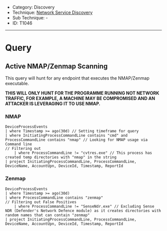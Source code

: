 - Category: Discovery
- Technique: [Network Service Discovery](https://attack.mitre.org/techniques/T1046/)
- Sub Technique: -
- ID: T1046
---
# Query

## Active NMAP/Zenmap Scanning

This query will hunt for any endpoint that executes the NMAP/Zenmap executable.

**THIS WILL ONLY HUNT FOR THE PROGRAMME RUNNING NOT NETWORK TRAFFIC, FOR EXAMPLE, A MACHINE MAY BE COMPROMISED AND AN ATTACKER IS LEVERAGING IT TO USE NMAP.**

### NMAP
```KQL
DeviceProcessEvents
| where Timestamp >= ago(30d) // Setting timeframe for query
| where InitiatingProcessCommandLine contains "cmd" and ProcessCommandLine contains "nmap" // Looking for NMAP usage via Command line
// Filtering out
    | where ProcessCommandLine != "cvtres.exe" // This process has created temp directories with "nmap" in the string
| project InitiatingProcessCommandLine, ProcessCommandLine, DeviceName, AccountUpn, DeviceId, Timestamp, ReportId
```

### Zenmap
```KQL
DeviceProcessEvents
| where Timestamp >= ago(30d)
| where ProcessCommandLine contains "zenmap"
// Filtering out False Positives
    | where ProcessCommandLine != "SenseNdr.exe" // Excluding Sense NDR (Defender's Network Defence module) as it creates directories with random names that can contain "zenmap"
| project InitiatingProcessCommandLine, ProcessCommandLine, DeviceName, AccountUpn, DeviceId, Timestamp, ReportId
```
